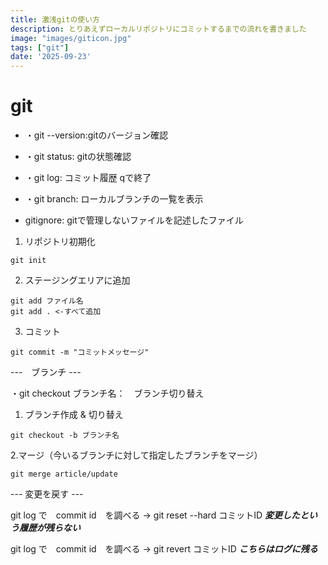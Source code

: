 ```yaml
---
title: 激浅gitの使い方
description: とりあえずローカルリポジトリにコミットするまでの流れを書きました
image: "images/giticon.jpg"
tags: ["git"]
date: '2025-09-23'
---
```


# git

- ・git --version:gitのバージョン確認
- ・git status: gitの状態確認
- ・git log: コミット履歴 qで終了
- ・git branch: ローカルブランチの一覧を表示

- gitignore: gitで管理しないファイルを記述したファイル

1. リポジトリ初期化
```
git init
```

2. ステージングエリアに追加

```
git add ファイル名
git add . <-すべて追加
```

3. コミット
```
git commit -m "コミットメッセージ"
```


---　ブランチ ---

・git checkout ブランチ名：　ブランチ切り替え

1. ブランチ作成 & 切り替え
```
git checkout -b ブランチ名
```

2.マージ（今いるブランチに対して指定したブランチをマージ）
```
git merge article/update
```

--- 変更を戻す ---

git log で　commit id　を調べる -> git reset --hard コミットID
***変更したという履歴が残らない***

git log で　commit id　を調べる -> git revert コミットID
***こちらはログに残る***